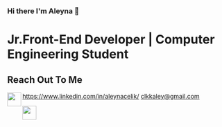 ### Hi there I'm Aleyna 👋

# Jr.Front-End Developer | Computer Engineering Student
   
  ## Reach Out To Me
  
 [  <img height="32" width="32" src="https://unpkg.com/simple-icons@v6/icons/[linkedin].svg" align="left" />][linkedin]



[linkedin]:https://www.linkedin.com/in/aleynacelik/
[gmail]:clkkaley@gmail.com

https://www.linkedin.com/in/aleynacelik/
clkkaley@gmail.com


  <img height="32" width="32" src="https://unpkg.com/simple-icons@v6/icons/[ICON SLUG].svg" />

<!--
**clkaley/clkaley** is a ✨ _special_ ✨ repository because its `README.md` (this file) appears on your GitHub profile.

Here are some ideas to get you started:

- 🔭 I’m currently working on ...
- 🌱 I’m currently learning ...
- 👯 I’m looking to collaborate on ...
- 🤔 I’m looking for help with ...
- 💬 Ask me about ...
- 📫 How to reach me: ...
- 😄 Pronouns: ...
- ⚡ Fun fact: ...
-->
